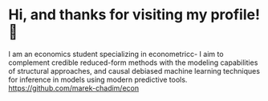 # Hi, and thanks for visiting my profile! 👋
I am an economics student specializing in econometricc- I aim to complement credible reduced-form methods with the modeling capabilities of structural approaches, and causal debiased machine learning techniques for inference in models using modern predictive tools. https://github.com/marek-chadim/econ

 

 






